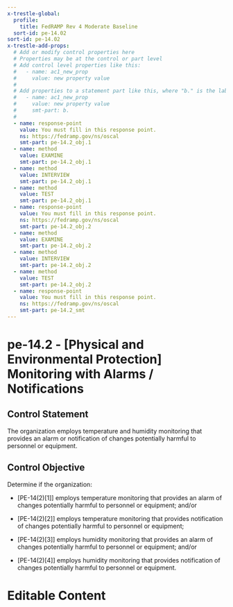 ```yaml
---
x-trestle-global:
  profile:
    title: FedRAMP Rev 4 Moderate Baseline
  sort-id: pe-14.02
sort-id: pe-14.02
x-trestle-add-props:
  # Add or modify control properties here
  # Properties may be at the control or part level
  # Add control level properties like this:
  #   - name: ac1_new_prop
  #     value: new property value
  #
  # Add properties to a statement part like this, where "b." is the label of the target statement part
  #   - name: ac1_new_prop
  #     value: new property value
  #     smt-part: b.
  #
  - name: response-point
    value: You must fill in this response point.
    ns: https://fedramp.gov/ns/oscal
    smt-part: pe-14.2_obj.1
  - name: method
    value: EXAMINE
    smt-part: pe-14.2_obj.1
  - name: method
    value: INTERVIEW
    smt-part: pe-14.2_obj.1
  - name: method
    value: TEST
    smt-part: pe-14.2_obj.1
  - name: response-point
    value: You must fill in this response point.
    ns: https://fedramp.gov/ns/oscal
    smt-part: pe-14.2_obj.2
  - name: method
    value: EXAMINE
    smt-part: pe-14.2_obj.2
  - name: method
    value: INTERVIEW
    smt-part: pe-14.2_obj.2
  - name: method
    value: TEST
    smt-part: pe-14.2_obj.2
  - name: response-point
    value: You must fill in this response point.
    ns: https://fedramp.gov/ns/oscal
    smt-part: pe-14.2_smt
---
```


# pe-14.2 - \[Physical and Environmental Protection\] Monitoring with Alarms / Notifications

## Control Statement

The organization employs temperature and humidity monitoring that provides an alarm or notification of changes potentially harmful to personnel or equipment.

## Control Objective

Determine if the organization:

- \[PE-14(2)[1]\] employs temperature monitoring that provides an alarm of changes potentially harmful to personnel or equipment; and/or

- \[PE-14(2)[2]\] employs temperature monitoring that provides notification of changes potentially harmful to personnel or equipment;

- \[PE-14(2)[3]\] employs humidity monitoring that provides an alarm of changes potentially harmful to personnel or equipment; and/or

- \[PE-14(2)[4]\] employs humidity monitoring that provides notification of changes potentially harmful to personnel or equipment.

# Editable Content

<!-- Make additions and edits below -->
<!-- The above represents the contents of the control as received by the profile, prior to additions. -->
<!-- If the profile makes additions to the control, they will appear below. -->
<!-- The above markdown may not be edited but you may edit the content below, and/or introduce new additions to be made by the profile. -->
<!-- If there is a yaml header at the top, parameter values may be edited. Use --set-parameters to incorporate the changes during assembly. -->
<!-- The content here will then replace what is in the profile for this control, after running profile-assemble. -->
<!-- The added parts in the profile for this control are below.  You may edit them and/or add new ones. -->
<!-- Each addition must have a heading either of the form ## Control my_addition_name -->
<!-- or ## Part a. (where the a. refers to one of the control statement labels.) -->
<!-- "## Control" parts are new parts added after the statement part. -->
<!-- "## Part" parts are new parts added into the top-level statement part with that label. -->
<!-- Subparts may be added with nested hash levels of the form ### My Subpart Name -->
<!-- underneath the parent ## Control or ## Part being added -->
<!-- See https://oscal-compass.github.io/compliance-trestle/tutorials/ssp_profile_catalog_authoring/ssp_profile_catalog_authoring for guidance. -->
